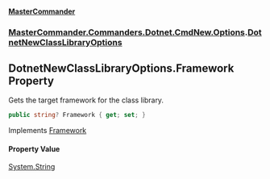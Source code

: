 #### [MasterCommander](MasterCommander.md 'MasterCommander')
### [MasterCommander.Commanders.Dotnet.CmdNew.Options](MasterCommander.Commanders.Dotnet.CmdNew.Options.md 'MasterCommander.Commanders.Dotnet.CmdNew.Options').[DotnetNewClassLibraryOptions](DotnetNewClassLibraryOptions.md 'MasterCommander.Commanders.Dotnet.CmdNew.Options.DotnetNewClassLibraryOptions')

## DotnetNewClassLibraryOptions.Framework Property

Gets the target framework for the class library.

```csharp
public string? Framework { get; set; }
```

Implements [Framework](IHasFramework.Framework.md 'MasterCommander.Commanders.Dotnet.CmdNew.Abstractions.IHasFramework.Framework')

#### Property Value
[System.String](https://docs.microsoft.com/en-us/dotnet/api/System.String 'System.String')
